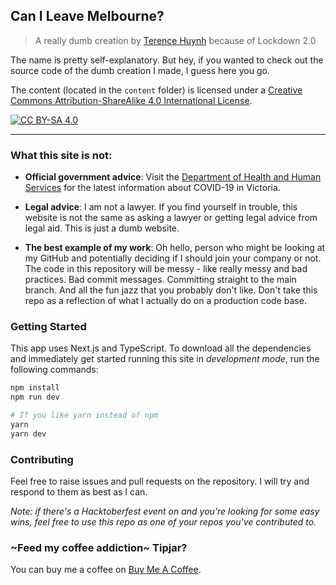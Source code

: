 ## Can I Leave Melbourne?

> A really dumb creation by [Terence Huynh](https://terencehuynh.com) because of
> Lockdown 2.0

The name is pretty self-explanatory. But hey, if you wanted to check out the
source code of the dumb creation I made, I guess here you go.

The content (located in the `content` folder) is licensed under a [Creative
Commons Attribution-ShareAlike 4.0 International License][cc-by-sa].

[![CC BY-SA 4.0][cc-by-sa-image]][cc-by-sa]

---

### What this site is not:

- **Official government advice**: Visit the
  [Department of Health and Human Services](https://www.dhhs.vic.gov.au/coronavirus)
  for the latest information about COVID-19 in Victoria.

- **Legal advice**: I am not a lawyer. If you find yourself in trouble, this
  website is not the same as asking a lawyer or getting legal advice from legal
  aid. This is just a dumb website.

- **The best example of my work**: Oh hello, person who might be looking at my
  GitHub and potentially deciding if I should join your company or not. The code
  in this repository will be messy - like really messy and bad practices. Bad
  commit messages. Committing straight to the main branch. And all the fun jazz
  that you probably don't like. Don't take this repo as a reflection of what I
  actually do on a production code base.

### Getting Started

This app uses Next.js and TypeScript. To download all the dependencies and
immediately get started running this site in _development mode_, run the
following commands:

```bash
npm install
npm run dev

# If you like yarn instead of npm
yarn
yarn dev
```

### Contributing

Feel free to raise issues and pull requests on the repository. I will try and
respond to them as best as I can.

_Note: if there's a Hacktoberfest event on and you're looking for some easy
wins, feel free to use this repo as one of your repos you've contributed to._

### ~Feed my coffee addiction~ Tipjar?

You can buy me a coffee on
[Buy Me A Coffee](https://www.buymeacoffee.com/terencehuynh).

[cc-by-sa]: http://creativecommons.org/licenses/by-sa/4.0/
[cc-by-sa-image]: https://licensebuttons.net/l/by-sa/4.0/88x31.png
